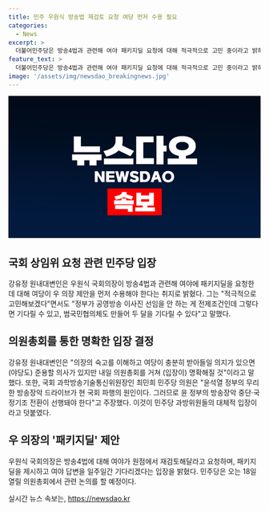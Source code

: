 ```yaml
---
title: 민주 우원식 방송법 재검토 요청 여당 먼저 수용 필요
categories:
  - News
excerpt: >
  더불어민주당은 방송4법과 관련해 여야 패키지딜 요청에 대해 적극적으로 고민 중이라고 밝히면서, 공영방송 이사진 선임을 대기하고 범국민협의체도 만들어 기다릴 의사를 보였다. 이를테면, 국회 의장이 제안한 협의체 구성에 대한 고민을 이해하는 것으로 전해졌으며, 이에 대한 최종 입장은 의원총회를 거친 뒤 명확해질 예정이라고 한다. 최민희 의원은 윤석열 정부의 방송장악을 중단하고 국정기조 전환이 선행돼야 한다고 주장했다. 
feature_text: >
  더불어민주당은 방송4법과 관련해 여야 패키지딜 요청에 대해 적극적으로 고민 중이라고 밝히면서, 공영방송 이사진 선임을 대기하고 범국민협의체도 만들어 기다릴 의사를 보였다. 이를테면, 국회 의장이 제안한 협의체 구성에 대한 고민을 이해하는 것으로 전해졌으며, 이에 대한 최종 입장은 의원총회를 거친 뒤 명확해질 예정이라고 한다. 최민희 의원은 윤석열 정부의 방송장악을 중단하고 국정기조 전환이 선행돼야 한다고 주장했다. 
image: '/assets/img/newsdao_breakingnews.jpg'
---
```


<p><img src="/assets/img/newsdao_breakingnews.jpg" alt="cryptoinkorea 속보" /></p>

<h2 data-ke-size="size26">국회 상임위 요청 관련 민주당 입장</h2>

<p data-ke-size="size16">강유정 원내대변인은 우원식 국회의장이 방송4법과 관련해 여야에 패키지딜을 요청한 데 대해 여당이 우 의장 제안을 먼저 수용해야 한다는 취지로 밝혔다. 그는 "적극적으로 고민해보겠다"면서도 "정부가 공영방송 이사진 선임을 안 하는 게 전제조건인데 그렇다면 기다릴 수 있고, 범국민협의체도 만들어 두 달을 기다릴 수 있다"고 말했다.</p>

<h2 data-ke-size="size26">의원총회를 통한 명확한 입장 결정</h2>

<p data-ke-size="size16">강유정 원내대변인은 "의장의 숙고를 이해하고 여당이 충분히 받아들일 의지가 있으면 (야당도) 준용할 의사가 있지만 내일 의원총회를 거쳐 (입장이) 명확해질 것"이라고 말했다. 또한, 국회 과학방송기술통신위원장인 최민희 민주당 의원은 "윤석열 정부의 무리한 방송장악 드라이브가 현 국회 파행의 원인이다. 그러므로 윤 정부의 방송장악 중단·국정기조 전환이 선행돼야 한다"고 주장했다. 이것이 민주당 과방위원들의 대체적 입장이라고 덧붙였다.</p>

<h2 data-ke-size="size26">우 의장의 '패키지딜' 제안</h2>

<p data-ke-size="size16">우원식 국회의장은 방송4법에 대해 여야가 원점에서 재검토해달라고 요청하며, 패키지딜을 제시하고 여야 답변을 일주일간 기다리겠다는 입장을 밝혔다. 민주당은 오는 18일 열릴 의원총회에서 관련 논의를 할 예정이다.</p>
실시간 뉴스 속보는, <a href="https://newsdao.kr" rel="dofollow">https://newsdao.kr</a>


